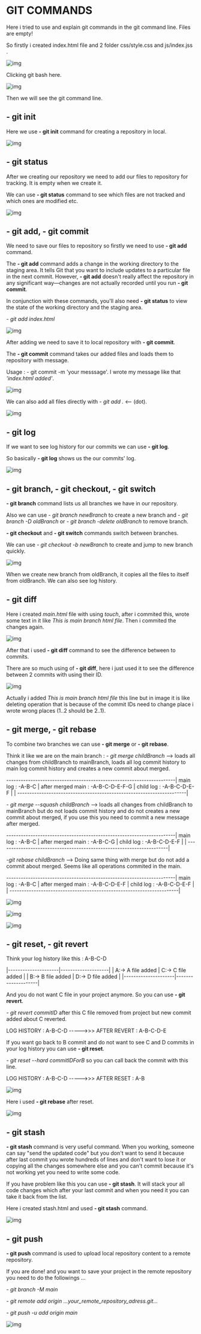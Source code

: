 # GIT COMMANDS

Here i tried to use and explain git commands in the git command line. Files are empty!

So firstly i created index.html file and 2 folder css/style.css and js/index.jss .

![img](readme_img/1.png)

Clicking git bash here.

![img](readme_img/2.png)

Then we will see the git command line.

## - git init

Here we use **- git init** command for creating a repository in local.

![img](readme_img/3.png)

## - git status

After we creating our repository we need to add our files to repository for tracking.
It is empty when we create it.

We can use **- git status** command to see which files are not tracked and which ones are modified etc.

![img](readme_img/4.png)

## - git add, - git commit

We need to save our files to repository so firstly we need to use **- git add** command. 

The **- git add** command adds a change in the working directory to the staging area. It tells Git that you want to include updates to a particular file in the next commit. However, **- git add** doesn't really affect the repository in any significant way—changes are not actually recorded until you run **- git commit**.

In conjunction with these commands, you'll also need **- git status** to view the state of the working directory and the staging area.

*- git add index.html*

![img](readme_img/5.png)

After adding we need to save it to local repository with **- git commit**.

The **- git commit** command takes our added files and loads them to repository with message.

Usage : - git commit -m 'your messsage'. I wrote my message like that *'index.html added'*.

![img](readme_img/6.png)

We can also add all files directly with *- git add .* <-- (dot).

![img](readme_img/7.png)

## - git log

If we want to see log history for our commits we can use **- git log**.

So basically **- git log** shows us the our commits' log.

![img](readme_img/8.png)

## - git branch, - git checkout, - git switch

**- git branch** command lists us all branches we have in our repository.

Also we can use *- git branch newBranch* to create a new branch and *- git branch -D oldBranch* or *- git branch -delete oldBranch* to remove branch.

**- git checkout** and **- git switch** commands switch between branches.

We can use *- git checkout -b newBranch* to create and jump to new branch quickly.

![img](readme_img/9.png)

When we create new branch from oldBranch, it copies all the files to itself from oldBranch. We can also see log history.

## - git diff

Here i created *main.html* file with using *touch*, after i commited this, wrote some text in it like *This is main branch html file*. Then i commited the changes again. 

![img](readme_img/10.png)

After that i used **- git diff** command to see the difference between to commits.

There are so much using of **- git diff**, here i just used it to see the difference between 2 commits with using their ID.

![img](readme_img/11.png)

Actually i added *This is main branch html file* this line but in image it is like deleting operation that is because of the commit IDs need to change place i wrote wrong places (1..2 should be 2..1).

## - git merge, - git rebase

To combine two branches we can use **- git merge** or **- git rebase**.

Think it like we are on the main branch : *- git merge childBranch* --> loads all changes from childBranch to mainBranch, loads all log commit history to main log commit history and creates a new commit about merged.

----------------------------------------------------------------------|
main log  : -A-B-C             |  after merged main : -A-B-C-D-E-F-G  |
child log : -A-B-C-D-E-F       |                                      |
----------------------------------------------------------------------|

*- git merge --squash childBranch* -->  loads all changes from childBranch to mainBranch but do not loads commit history and do not creates a new commit about merged, if you use this you need to commit a new message after merged.

----------------------------------------------------------------------|
main log  : -A-B-C             |  after merged main : -A-B-C-G        |
child log : -A-B-C-D-E-F       |                                      |
----------------------------------------------------------------------|

*-git rebase childBranch* --> Doing same thing with merge but do not add a commit about merged. Seems like all operations commited in the main.

----------------------------------------------------------------------|
main log  : -A-B-C             |  after merged main : -A-B-C-D-E-F    |
child log : -A-B-C-D-E-F       |                                      |
----------------------------------------------------------------------|

![img](readme_img/12.png)

![img](readme_img/13.png)

![img](readme_img/15.png)


## - git reset, - git revert

Think your log history like this : A-B-C-D

|---------------------|--------------------|
| A:-> A file added   | C:-> C file added  |
| B:-> B file added   | D:-> D file added  |
|---------------------|--------------------|

And you do not want C file in your project anymore. So you can use **- git revert**.

*- git revert commitID* after this C file removed from project but new commit added about C reverted.

LOG HISTORY : A-B-C-D  ----->>> AFTER REVERT : A-B-C-D-E

If you want go back to B commit and do not want to see C and D commits in your log history you can use **- git reset**.

*- git reset --hard commitIDForB* so you can call back the commit with this line.

LOG HISTORY : A-B-C-D  ----->>> AFTER RESET : A-B

![img](readme_img/14.png)

Here i used **- git rebase** after reset.

![img](readme_img/15.png)

## - git stash

**- git stash** command is very useful command. When you working, someone can say "send the updated code" but you don't want to send it because after last commit you wrote hundreds of lines and don't want to lose it or copying all the changes somewhere else and you can't commit because it's not working yet you need to write some code.

If you have problem like this you can use **- git stash**. It will stack your all code changes which after your last commit and when you need it you can take it back from the list. 

Here i created stash.html and used **- git stash** command.

![img](readme_img/16.png)

## - git push

**- git push** command is used to upload local repository content to a remote repository.

If you are done! and you want to save your project in the remote repository you need to do the followings ...

*- git branch -M main* 

*- git remote add origin ...your_remote_repository_adress.git...* 

*- git push -u add origin main* 

![img](readme_img/17.png)


